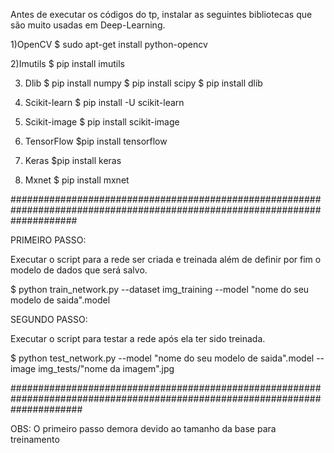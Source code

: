 Antes de executar os códigos do tp, instalar as seguintes bibliotecas que são muito usadas em Deep-Learning.

1)OpenCV
$ sudo apt-get install python-opencv

2)Imutils
$ pip install imutils

3) Dlib
$ pip install numpy
$ pip install scipy
$ pip install dlib

4) Scikit-learn
$ pip install -U scikit-learn

5) Scikit-image
$ pip install scikit-image

6) TensorFlow
$pip install tensorflow

7) Keras
$pip install keras

8) Mxnet
$ pip install mxnet

############################################################################################################################

PRIMEIRO PASSO:

Executar o script para a rede ser criada e treinada além de definir por fim o modelo de dados que será salvo.

$ python train_network.py --dataset img_training --model "nome do seu modelo de saida".model

SEGUNDO PASSO:

Executar o script para testar a rede após ela ter sido treinada.

$ python test_network.py --model "nome do seu modelo de saida".model --image img_tests/"nome da imagem".jpg

#############################################################################################################################

OBS: O primeiro passo demora devido ao tamanho da base para treinamento
